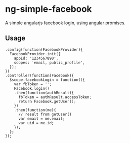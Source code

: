 ng-simple-facebook
==================

A simple angularjs facebook login, using angular promises.

Usage
-----

```
.config(function(FacebookProvider){
  FacebookProvider.init({
    appId: '1234567890',
    scopes: 'email, public_profile',
  });
})
.controller(function(Facebook){
  $scope.facebookLogin = function(){
    var fbToken = '';
    Facebook.login()
    .then(function(authResult){
      fbToken = authResult.accessToken;
      return Facebook.getUser();
    })
    .then(function(me){ 
      // result from getUser()
      var email = me.email;
      var uid = me.id;
    });
  };
});

```
